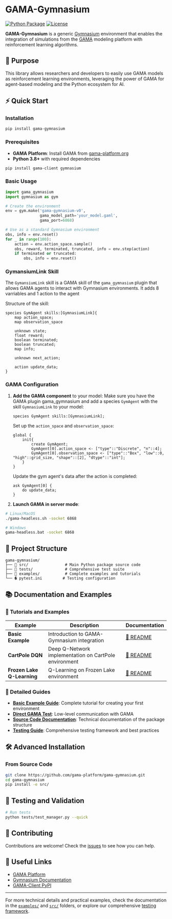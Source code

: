 # GAMA-Gymnasium

[![Python Package](https://img.shields.io/pypi/v/gama-gymnasium)](https://pypi.org/project/gama-gymnasium/)
[![License](https://img.shields.io/github/license/gama-platform/gama-gymnasium)](LICENSE)

**GAMA-Gymnasium** is a generic [Gymnasium](https://gymnasium.farama.org/) environment that enables the integration of simulations from the [GAMA](https://gama-platform.org/) modeling platform with reinforcement learning algorithms.

## 🎯 Purpose

This library allows researchers and developers to easily use GAMA models as reinforcement learning environments, leveraging the power of GAMA for agent-based modeling and the Python ecosystem for AI.

## ⚡ Quick Start

### Installation

```bash
pip install gama-gymnasium
```

### Prerequisites

- **GAMA Platform**: Install GAMA from [gama-platform.org](https://gama-platform.org/download)
- **Python 3.8+** with required dependencies

```bash
pip install gama-client gymnasium
```

### Basic Usage

```python
import gama_gymnasium
import gymnasium as gym

# Create the environment
env = gym.make('gama-gymnasium-v0', 
               gama_model_path='your_model.gaml',
               gama_port=6868)

# Use as a standard Gymnasium environment
obs, info = env.reset()
for _ in range(100):
    action = env.action_space.sample()
    obs, reward, terminated, truncated, info = env.step(action)
    if terminated or truncated:
        obs, info = env.reset()
```

### GymansiumLink Skill

The `GymansiumLink` skill is a GAMA skill of the `gama_gymnasium` plugin that allows GAMA agents to interact with Gymnasium environments. It adds 8 varriables and 1 action to the agent

Structure of the skill:

```gaml
species GymAgent skills:[GymnasiumLink]{
    map action_space;
    map observation_space

    unknown state;
    float reward;
    boolean terminated;
    boolean truncated;
    map info;

    unknown next_action;

    action update_data;
}
```

### GAMA Configuration

1. **Add the GAMA component** to your model:
   Make sure you have the GAMA plugin gama_gymnasium and add a species `GymAgent` with the skill `GymnasiumLink` to your model:

   ```gaml
   species GymAgent skills:[GymnasiumLink];
   ```

   Set up the `action_space` and `observation_space`:

   ```gaml
   global {
       init{
           create GymAgent;
           GymAgent[0].action_space <- ["type"::"Discrete", "n"::4];
           GymAgent[0].observation_space <- ["type"::"Box", "low"::0, "high"::grid_size, "shape"::[2], "dtype"::"int"];
       }
   }
   ```

   Update the gym agent's data after the action is completed:

   ```gaml
   ask GymAgent[0] {
       do update_data;
   }
   ```
2. **Launch GAMA in server mode**:

```bash
# Linux/MacOS
./gama-headless.sh -socket 6868

# Windows
gama-headless.bat -socket 6868
```

## 📁 Project Structure

```text
gama-gymnasium/
├── 📁 src/                # Main Python package source code
├── 📁 tests/              # Comprehensive test suite
├── 📁 examples/           # Complete examples and tutorials
└── � pytest.ini         # Testing configuration
```

## 📚 Documentation and Examples

### 🚀 Tutorials and Examples

| Example                          | Description                                           | Documentation                                          |
| -------------------------------- | ----------------------------------------------------- | ------------------------------------------------------ |
| **Basic Example**          | Introduction to GAMA-Gymnasium integration            | [📖 README](examples/basic_example/README.md)             |
| **CartPole DQN**           | Deep Q-Network implementation on CartPole environment | [📖 README](examples/cartpole%20DQN/README.md)            |
| **Frozen Lake Q-Learning** | Q-Learning on Frozen Lake environment                 | [📖 README](examples/frozen%20lake%20QLearning/README.md) |

### 📖 Detailed Guides

- **[Basic Example Guide](examples/basic_example/README.md)**: Complete tutorial for creating your first environment
- **[Direct GAMA Test](examples/basic_example/README_basic_test.md)**: Low-level communication with GAMA
- **[Source Code Documentation](src/README.md)**: Technical documentation of the package structure
- **[Testing Guide](tests/README.md)**: Comprehensive testing framework and best practices

## 🛠 Advanced Installation

### From Source Code

```bash
git clone https://github.com/gama-platform/gama-gymnasium.git
cd gama-gymnasium
pip install -e src/ 
```

## 🧪 Testing and Validation

```bash
# Run tests
python tests/test_manager.py --quick
```

## 🤝 Contributing

Contributions are welcome! Check the [issues](https://github.com/gama-platform/gama-gymnasium/issues) to see how you can help.

## 🔗 Useful Links

- [GAMA Platform](https://gama-platform.org/)
- [Gymnasium Documentation](https://gymnasium.farama.org/)
- [GAMA-Client PyPI](https://pypi.org/project/gama-client/)

---

For more technical details and practical examples, check the documentation in the [`examples/`](examples/) and [`src/`](src/) folders, or explore our comprehensive [testing framework](tests/README.md).
